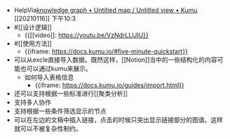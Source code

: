- HelpVia[knowledge graph • Untitled map / Untitled view • Kumu](https://kumu.io/xinyiheng/knowledge-graph) [[20210116]] 下午10:3
- #[[设计逻辑]]
    - {{[[video]]: https://youtu.be/VzNdrLLlJIU}}
- #[[使用方法]]
    - {{iframe: https://docs.kumu.io/#five-minute-quickstart}}
- 可以从excle直接导入数据。既然这样，[[Notion]]当中的一些结构化的内容可能也可以通过kumu来展示。
    - 如何导入表格信息
        - {{iframe: https://docs.kumu.io/guides/import.html}}
- 还可以支持根据一些标准进行[[聚类分析]]
- 支持多人协作
- 支持根据一些条件筛选显示的节点
- 可以在左边的文稿中插入链接，点击的时候只突出显示链接部分的图谱。这样就可以不被复杂性制约。
